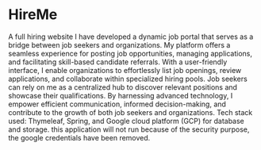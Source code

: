 # HireMe
A full hiring website 
I have developed a dynamic job portal that serves as a bridge between job seekers and organizations. My platform offers a seamless experience for posting job opportunities, managing applications, and facilitating skill-based candidate referrals. With a user-friendly interface, I enable organizations to effortlessly list job openings, review applications, and collaborate within specialized hiring pools. Job seekers can rely on me as a centralized hub to discover relevant positions and showcase their qualifications. By harnessing advanced technology, I empower efficient communication, informed decision-making, and contribute to the growth of both job seekers and organizations.
Tech stack used:
Thymeleaf,
Spring, and
Google cloud platform (GCP) for database and storage. this application will not run because of the security purpose, the google credentials have been removed.

